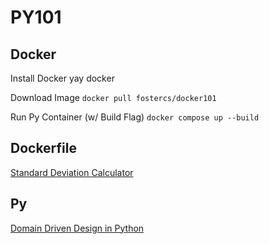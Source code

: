 # PY101

## Docker
Install Docker
yay docker

Download Image
`docker pull fostercs/docker101`

Run Py Container (w/ Build Flag)
`docker compose up --build`

## Dockerfile
[Standard Deviation Calculator](https://github.com/mhackersu/sdc)

## Py
[Domain Driven Design in Python](https://www.cosmicpython.com/book/preface.html)
